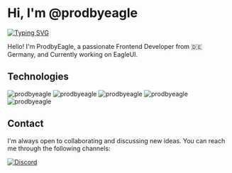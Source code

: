 # Hi, I'm @prodbyeagle

[![Typing SVG](https://readme-typing-svg.demolab.com?font=Geist+Mono+Medium&pause=1000&color=C488FF&multiline=true&random=false&width=435&lines=HELLO+STRANGER)](https://prodbyeagle.vercel.app#socials)

Hello! I'm ProdbyEagle, a passionate Frontend Developer from :de: Germany, and Currently working on EagleUI.

## Technologies

![prodbyeagle](https://badges.penpow.dev/badges/built-with/javascript/compact-minimal.avif)
![prodbyeagle](https://badges.penpow.dev/badges/built-with/react/compact-minimal.avif)
![prodbyeagle](https://badges.penpow.dev/badges/built-with/typescript/compact-minimal.webp)
![prodbyeagle](https://badges.penpow.dev/badges/built-with/tailwindcss/compact-minimal.webp)
![prodbyeagle](https://badges.penpow.dev/badges/built-with/next/compact-minimal.webp)

## Contact

I'm always open to collaborating and discussing new ideas. You can reach me through the following channels:

[![Discord](https://badges.penpow.dev/badges/social/discord-singular/cozy.webp)](https://discord.gg/V33nExqB68)
